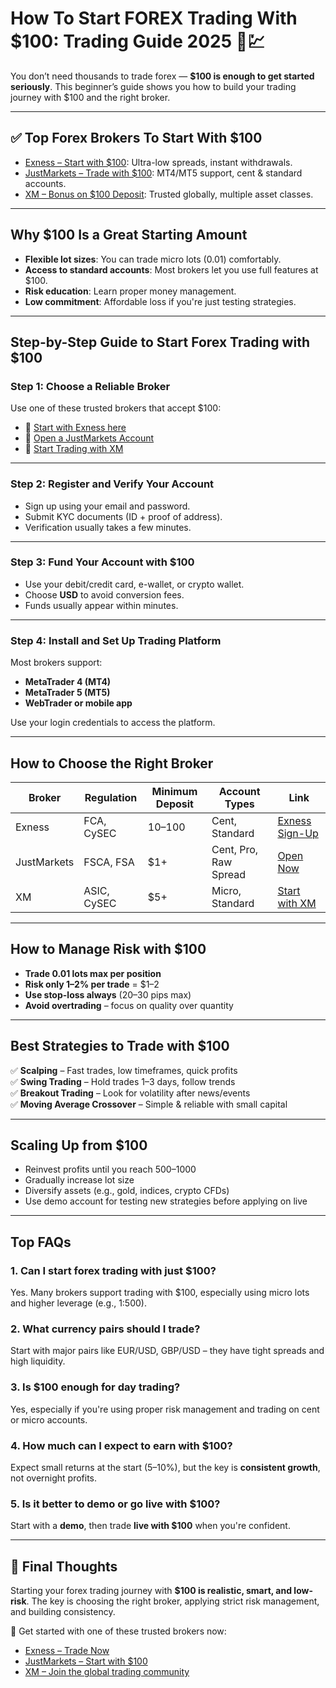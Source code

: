 # How To Start FOREX Trading With $100: Trading Guide 2025 📘💹

You don’t need thousands to trade forex — **$100 is enough to get started seriously**. This beginner’s guide shows you how to build your trading journey with $100 and the right broker.

---

## ✅ Top Forex Brokers To Start With $100

- [Exness – Start with $100](https://one.exnesstrack.org/boarding/sign-up/a/newup2): Ultra-low spreads, instant withdrawals.  
- [JustMarkets – Trade with $100](https://one.justmarkets.link/a/79iqw0j6nj/landing/quick-start): MT4/MT5 support, cent & standard accounts.  
- [XM – Bonus on $100 Deposit](https://clicks.pipaffiliates.com/c?c=589901&l=en&p=1): Trusted globally, multiple asset classes.  

---

## Why $100 Is a Great Starting Amount

- **Flexible lot sizes**: You can trade micro lots (0.01) comfortably.  
- **Access to standard accounts**: Most brokers let you use full features at $100.  
- **Risk education**: Learn proper money management.  
- **Low commitment**: Affordable loss if you're just testing strategies.

---

## Step-by-Step Guide to Start Forex Trading with $100

### Step 1: Choose a Reliable Broker

Use one of these trusted brokers that accept $100:

- 🔗 [Start with Exness here](https://one.exnesstrack.org/boarding/sign-up/a/newup2)  
- 🔗 [Open a JustMarkets Account](https://one.justmarkets.link/a/79iqw0j6nj/landing/quick-start)  
- 🔗 [Start Trading with XM](https://clicks.pipaffiliates.com/c?c=589901&l=en&p=1)  

---

### Step 2: Register and Verify Your Account

- Sign up using your email and password.  
- Submit KYC documents (ID + proof of address).  
- Verification usually takes a few minutes.

---

### Step 3: Fund Your Account with $100

- Use your debit/credit card, e-wallet, or crypto wallet.  
- Choose **USD** to avoid conversion fees.  
- Funds usually appear within minutes.

---

### Step 4: Install and Set Up Trading Platform

Most brokers support:

- **MetaTrader 4 (MT4)**  
- **MetaTrader 5 (MT5)**  
- **WebTrader or mobile app**  

Use your login credentials to access the platform.

---

## How to Choose the Right Broker

| Broker        | Regulation        | Minimum Deposit | Account Types        | Link                                                   |
|---------------|------------------|------------------|-----------------------|--------------------------------------------------------|
| Exness        | FCA, CySEC        | $10–$100          | Cent, Standard        | [Exness Sign-Up](https://one.exnesstrack.org/boarding/sign-up/a/newup2) |
| JustMarkets   | FSCA, FSA         | $1+              | Cent, Pro, Raw Spread | [Open Now](https://one.justmarkets.link/a/79iqw0j6nj/landing/quick-start) |
| XM            | ASIC, CySEC       | $5+              | Micro, Standard       | [Start with XM](https://clicks.pipaffiliates.com/c?c=589901&l=en&p=1)     |

---

## How to Manage Risk with $100

- **Trade 0.01 lots max per position**  
- **Risk only 1–2% per trade** = $1–2  
- **Use stop-loss always** (20–30 pips max)  
- **Avoid overtrading** – focus on quality over quantity

---

## Best Strategies to Trade with $100

✅ **Scalping** – Fast trades, low timeframes, quick profits  
✅ **Swing Trading** – Hold trades 1–3 days, follow trends  
✅ **Breakout Trading** – Look for volatility after news/events  
✅ **Moving Average Crossover** – Simple & reliable with small capital

---

## Scaling Up from $100

- Reinvest profits until you reach $500–$1000  
- Gradually increase lot size  
- Diversify assets (e.g., gold, indices, crypto CFDs)  
- Use demo account for testing new strategies before applying on live

---

## Top FAQs

### 1. Can I start forex trading with just $100?
Yes. Many brokers support trading with $100, especially using micro lots and higher leverage (e.g., 1:500).

### 2. What currency pairs should I trade?
Start with major pairs like EUR/USD, GBP/USD – they have tight spreads and high liquidity.

### 3. Is $100 enough for day trading?
Yes, especially if you're using proper risk management and trading on cent or micro accounts.

### 4. How much can I expect to earn with $100?
Expect small returns at the start (5–10%), but the key is **consistent growth**, not overnight profits.

### 5. Is it better to demo or go live with $100?
Start with a **demo**, then trade **live with $100** when you're confident.

---

## 🎯 Final Thoughts

Starting your forex trading journey with **$100 is realistic, smart, and low-risk**. The key is choosing the right broker, applying strict risk management, and building consistency.

🚀 Get started with one of these trusted brokers now:

- [Exness – Trade Now](https://one.exnesstrack.org/boarding/sign-up/a/newup2)  
- [JustMarkets – Start with $100](https://one.justmarkets.link/a/79iqw0j6nj/landing/quick-start)  
- [XM – Join the global trading community](https://clicks.pipaffiliates.com/c?c=589901&l=en&p=1)  
